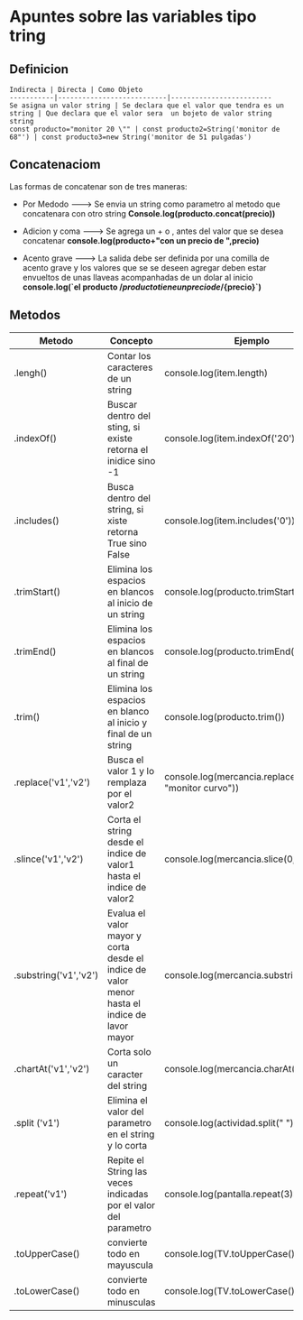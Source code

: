 # Apuntes sobre las variables tipo tring

## Definicion

    Indirecta | Directa | Como Objeto
    -----------|---------------------------|-------------------------
    Se asigna un valor string | Se declara que el valor que tendra es un string | Que declara que el valor sera  un bojeto de valor string string
    const producto="monitor 20 \"" | const producto2=String('monitor de 68"') | const producto3=new String('monitor de 51 pulgadas')

## Concatenaciom

Las formas de  concatenar son de tres maneras:

* Por Medodo ---> Se envia un string como parametro al metodo que concatenara con otro string **Console.log(producto.concat(precio))**

* Adicion y coma ---> Se agrega un + o , antes del valor que se desea concatenar **console.log(producto+"con un precio de ",precio)**

* Acento grave ---> La salida debe ser definida por una comilla de acento grave y los valores que se  se deseen agregar deben estar envueltos de unas llaveas acompanhadas de un dolar al inicio **console.log(\`el producto /${producto} tiene un precio de /${precio}\`)**

## Metodos

 Metodo | Concepto | Ejemplo 
 -----------|----------|-----------
 .lengh() | Contar los caracteres de un string | console.log(item.length)
 .indexOf() | Buscar dentro del sting, si existe retorna el inidice  sino -1 | console.log(item.indexOf('20'))
 .includes() | Busca dentro del string, si xiste retorna True sino False | console.log(item.includes('0'))
 .trimStart() | Elimina los espacios en blancos al inicio de un string | console.log(producto.trimStart())
 .trimEnd() | Elimina los espacios en blancos al final de un string |  console.log(producto.trimEnd())
 .trim() | Elimina los espacios en blanco al inicio y final de un string |  console.log(producto.trim())
 .replace('v1','v2') | Busca el valor 1 y lo remplaza por el valor2 | console.log(mercancia.replace('monitor', "monitor curvo"))
 .slince('v1','v2') | Corta el string desde el indice de valor1 hasta el indice de valor2 | console.log(mercancia.slice(0,12))
 .substring('v1','v2') |  Evalua el valor mayor y corta desde el indice de valor menor hasta el indice de lavor mayor | console.log(mercancia.substring(12,0))
 .chartAt('v1','v2') | Corta solo un caracter del string | console.log(mercancia.charAt(0))
.split ('v1') | Elimina el valor del parametro en el string y lo corta | console.log(actividad.split(" "))
.repeat('v1') | Repite el String las veces indicadas por el valor del parametro | console.log(pantalla.repeat(3))
.toUpperCase() | convierte todo en mayuscula | console.log(TV.toUpperCase())
.toLowerCase() | convierte todo en minusculas | console.log(TV.toLowerCase())
